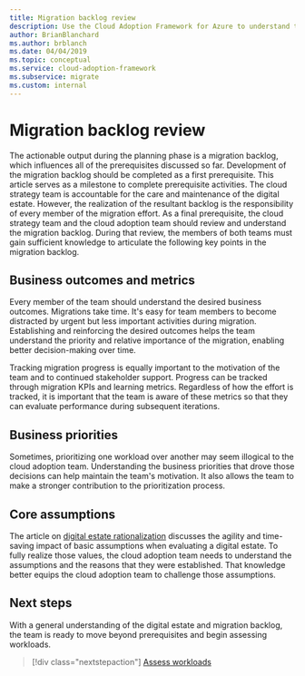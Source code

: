 ```yaml
---
title: Migration backlog review
description: Use the Cloud Adoption Framework for Azure to understand the importance of creating and reviewing a migration backlog.
author: BrianBlanchard
ms.author: brblanch
ms.date: 04/04/2019
ms.topic: conceptual
ms.service: cloud-adoption-framework
ms.subservice: migrate
ms.custom: internal
---
```


# Migration backlog review

The actionable output during the planning phase is a migration backlog, which influences all of the prerequisites discussed so far. Development of the migration backlog should be completed as a first prerequisite. This article serves as a milestone to complete prerequisite activities. The cloud strategy team is accountable for the care and maintenance of the digital estate. However, the realization of the resultant backlog is the responsibility of every member of the migration effort. As a final prerequisite, the cloud strategy team and the cloud adoption team should review and understand the migration backlog. During that review, the members of both teams must gain sufficient knowledge to articulate the following key points in the migration backlog.

## Business outcomes and metrics

Every member of the team should understand the desired business outcomes. Migrations take time. It's easy for team members to become distracted by urgent but less important activities during migration. Establishing and reinforcing the desired outcomes helps the team understand the priority and relative importance of the migration, enabling better decision-making over time.

Tracking migration progress is equally important to the motivation of the team and to continued stakeholder support. Progress can be tracked through migration KPIs and learning metrics. Regardless of how the effort is tracked, it is important that the team is aware of these metrics so that they can evaluate performance during subsequent iterations.

## Business priorities

Sometimes, prioritizing one workload over another may seem illogical to the cloud adoption team. Understanding the business priorities that drove those decisions can help maintain the team's motivation. It also allows the team to make a stronger contribution to the prioritization process.

## Core assumptions

The article on [digital estate rationalization](../../../digital-estate/rationalize.md) discusses the agility and time-saving impact of basic assumptions when evaluating a digital estate. To fully realize those values, the cloud adoption team needs to understand the assumptions and the reasons that they were established. That knowledge better equips the cloud adoption team to challenge those assumptions.

## Next steps

With a general understanding of the digital estate and migration backlog, the team is ready to move beyond prerequisites and begin assessing workloads.

> [!div class="nextstepaction"]
> [Assess workloads](../assess/index.md)
